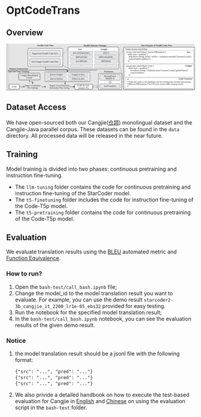 # OptCodeTrans

## Overview
![OptCodeTrans](./assets/pipeline.png)

## Dataset Access
We have open-sourced both our Cangjie([仓颉](https://developer.huawei.com/consumer/cn/doc/cangjie-guides-V5/cj-wp-abstract-V5)) monolingual dataset and the Cangjie-Java parallel corpus. These datasets can be found in the `data` directory. All processed data will be released in the near future.

## Training
Model training is divided into two phases: continuous pretraining and instruction fine-tuning. 
- The `llm-tuning` folder contains the code for continuous pretraining and instruction fine-tuning of the StarCoder model.
- The `t5-finetuning` folder includes the code for instruction fine-tuning of the Code-T5p model.
- The `t5-pretraining` folder contains the code for continuous pretraining of the Code-T5p model.

## Evaluation
We evaluate translation results using the [BLEU](https://aclanthology.org/P02-1040.pdf) automated metric and [Function Equivalence](https://openreview.net/pdf?id=fVxIEHGnVT). 

### How to run?
1. Open the `bash-test/call_bash.ipynb` file;
2. Change the model_id to the model translation result you want to evaluate. For example, you can use the demo result `starcoder2-3b_cangjie_it_2200_lr1e-05_ebs32` provided for easy testing.
3. Run the notebook for the specified model translation result;
4. In the `bash-test/call_bash.ipynb` notebook, you can see the evaluation results of the given demo result.

### Notice
1. the model translation result should be a jsonl file with the following format:
    ```jsonl
    {"src": "...", "pred": "..."}
    {"src": "...", "pred": "..."}
    {"src": "...", "pred": "..."}
    ```
2. We also privide a detailed handbook on how to execute the test-based evaluation for Cangjie in [English](https://eslroa7djx.feishu.cn/docx/LxXVdqMdyoWb9jxCSsvceHMQn1e?from=from_copylink) and [Chinese](https://m0k9pobp4ss.feishu.cn/docx/ZGuZd13Yio926axldEccDU9InKe) on using the evaluation script in the `bash-test` folder.